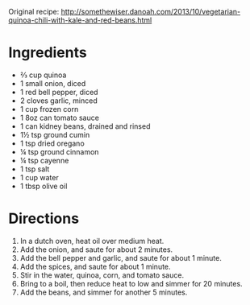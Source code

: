 Original recipe: http://somethewiser.danoah.com/2013/10/vegetarian-quinoa-chili-with-kale-and-red-beans.html

# Ingredients

- ⅔ cup quinoa
- 1 small onion, diced
- 1 red bell pepper, diced
- 2 cloves garlic, minced
- 1 cup frozen corn
- 1 8oz can tomato sauce
- 1 can kidney beans, drained and rinsed
- 1½ tsp ground cumin
- 1 tsp dried oregano
- ¼ tsp ground cinnamon
- ¼ tsp cayenne
- 1 tsp salt
- 1 cup water
- 1 tbsp olive oil

# Directions

1. In a dutch oven, heat oil over medium heat.
1. Add the onion, and saute for about 2 minutes.
1. Add the bell pepper and garlic, and saute for about 1 minute.
1. Add the spices, and saute for about 1 minute.
1. Stir in the water, quinoa, corn, and tomato sauce.
1. Bring to a boil, then reduce heat to low and simmer for 20 minutes.
1. Add the beans, and simmer for another 5 minutes.
